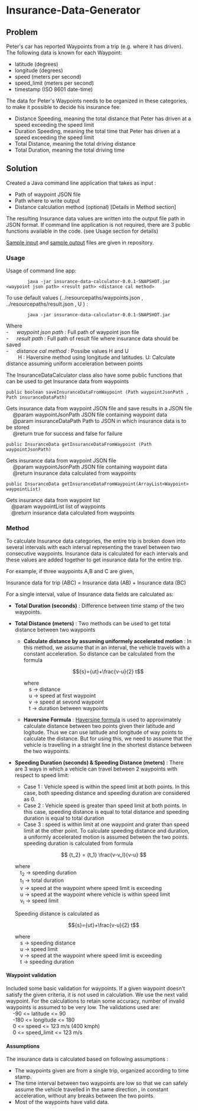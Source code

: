 # Insurance-Data-Generator

## Problem

Peter's car has reported Waypoints from a trip (e.g. where it has driven). The following data is known for each Waypoint:

- latitude (degrees)
- longitude (degrees)
- speed (meters per second)
- speed_limit (meters per second)
- timestamp (ISO 8601 date-time)

The data for Peter's Waypoints needs to be organized in these categories, to make it possible to decide his insurance fee:

- Distance Speeding, meaning the total distance that Peter has driven at a speed exceeding the speed limit
- Duration Speeding, meaning the total time that Peter has driven at a speed exceeding the speed limit
- Total Distance, meaning the total driving distance
- Total Duration, meaning the total driving time

## Solution

Created a Java command line application that takes as input :  <br />
- Path of waypoint JSON file
- Path where to write output 
- Distance calculation method (optional) [Details in Method section] 


The resulting Insurance data values are written into the output file path in JSON format. 
If command line application is not required, there are 3 public functions available in the code. (see Usage section for details)

[Sample input](./sample%20data/sample%20waypoints.json) and [sample output](./sample%20data/sample%20result.json) files are given in repository.

### Usage

Usage of command line app:
```
        java -jar insurance-data-calculator-0.0.1-SNAPSHOT.jar <waypoint json path> <result path> <distance cal method>
```
To use default values (../resourcepaths/waypoints.json ,  ../resourcepaths/result.json , U ) :
```
        java -jar insurance-data-calculator-0.0.1-SNAPSHOT.jar
```
  Where <br />
    - &emsp; *waypoint json path*  : Full path of waypoint json file <br />
    - &emsp; *result path*         : Full path of result file where insurance data should be saved <br />
    - &emsp; *distance cal method* : Possibe values H and U <br />
    &emsp;&emsp; H : Haversine method using longitude and latitudes. U: Calculate distance assuming uniform acceleration between points <br />

The InsuranceDataCalculator class also have some public functions that can be used to get Insurance data from waypoints
```
public boolean saveInsuranceDataFromWaypoint (Path waypointJsonPath , Path insuranceDataPath)
```
Gets insurance data from waypoint JSON file and save results in a JSON file <br />
&emsp; @param  waypointJsonPath   JSON file containing waypoint data <br />
&emsp; @param  insuranceDataPath   Path to JSON in which insurance data is to be stored <br />
&emsp; @return true for success and false for failure <br />

```
public InsuranceData getInsuranceDataFromWaypoint (Path waypointJsonPath) 
```
Gets insurance data from waypoint JSON file <br />
&emsp; @param  waypointJsonPath   JSON file containing waypoint data <br />
&emsp; @return insurance data calculated from waypoints <br />

```
public InsuranceData getInsuranceDataFromWaypoint(ArrayList<Waypoint> waypointList)
```
 Gets insurance data from waypoint list <br />
 &emsp;@param  waypointList   list of waypoints <br />
 &emsp;@return insurance data calculated from waypoints <br />

### Method

To calculate Insurance data categories, the entire trip is broken down into several intervals with each interval representing the travel between two consecutive 
waypoints. Insurance data is calculated for each intervals and these values are added together to get insurance data for the entire trip. 


For example, if three waypoints A,B and C are given,


Insurance  data for trip (ABC)  =   Insurance data (AB) + Insurance data (BC)


For a single interval, value of Insurance data fields are calculated as:
- **Total Duration (seconds)** : Difference between time stamp of the two waypoints. 


- **Total Distance (meters)** : Two methods can be used to get total distance between two waypoints
  - **Calculate distance by assuming uniformely accelerated motion** : In this method, we assume that in an interval, the vehicle travels with
    a constant acceleration. So distance can be calculated from the formula
    
     $${s}={ut}+\frac{v-u}{2} t$$
     
     where <br /> 
     &emsp;s -> distance <br />
     &emsp;u -> speed at first waypoint <br />
     &emsp;v -> speed at sevond waypoint <br />
     &emsp;t -> duration between waypoints <br />
     
  - **Haversine Formula** : [Haversine formula](https://en.wikipedia.org/wiki/Haversine_formula)  is used to approximately calculate distance between two points given their latitude and
  logitude. Thus we can use latitude and longitude of way points to calculate the distance. But for using this, we need to assume that the vehicle is travelling in a straight
  line in the shortest distance between the two waypoints.


- **Speeding Duration (seconds) & Speeding Distance (meters)**  : There are 3 ways in which a vehicle can travel between 2 waypoints with respect to speed limit:
  - Case 1 : Vehicle speed is within the speed limit at both points. In this case, both speeding distance and speeding duration are considered as 0.
  - Case 2 : Vehicle speed is greater than speed limit at both points. In this case, speeding distance is equal to total distance and speeding duration is equal to total duration
  - Case 3 : speed is within limit at one waypoint and grater than speed limit at the other point. To calculate speeding distance and duration, a uniformly
  accelerated motion is assumed between the two points.  speeding duration is calculated from formula 
  
  $$ {t_2} = {t_1} \frac{v-v_l}{v-u} $$
     
     where <br /> 
     &emsp;t<sub>2</sub> -> speeding duration <br />
     &emsp;t<sub>1</sub> -> total duration <br />
     &emsp;v -> speed at the waypoint where speed limit is exceeding <br />
     &emsp;u -> speed at the waypoint where vehicle is within speed limit <br />
     &emsp;v<sub>l</sub> -> speed limit <br />
     
     Speeding distance is calculated as <br />
     
  $${s}={ut}+\frac{v-u}{2} t$$
     
     where <br /> 
     &emsp;s -> speeding distance <br />
     &emsp;u -> speed limit <br />
     &emsp;v -> speed at the waypoint where speed limit is exceeding <br />
     &emsp;t -> speeding duration <br />
     
#### Waypoint validation

Included some basic validation for waypoints. If a given waypoint doesn't satisfy the given criteria, it is not used in calculation. We use the next valid waypoint. For the calculations to retain some accuracy, number of invalid waypoints is assumed to be very low. The validations used are: <br />
&emsp; -90 <= latitude <= 90 <br />
&emsp; -180 <= longitude <= 180 <br />
&emsp; 0 <= speed <= 123 m/s (400 kmph) <br />
&emsp; 0 <= speed_limit <= 123 m/s 


#### Assumptions

The insurance data is calculated based on following assumptions :
- The waypoints given are from a single trip, organized according to time stamp.
- The time interval between two waypoints are low so that we can safely assume the vehicle travelled in the same direction , in constant acceleration, without any breaks between the two points.
- Most of the waypoints have valid data. 

